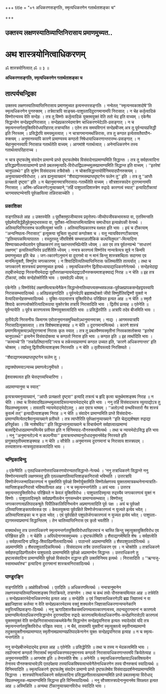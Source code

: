 +++
title = "०१ अधिकरणसङ्गतिः, स्मृत्यधिकरणेन गतार्थताशङ्का च"

+++


## उक्तस्य लक्षणस्यातिव्याप्तिनिरासाय प्रमाणमुच्यत..

# **अथ शास्त्रयोनित्वाधिकरणम्**

ॐ शास्त्रयोनित्वात् ॐ ॥ ३ ॥

**अधिकरणसङ्गतिः, स्मृत्यधिकरणेन गतार्थताशङ्का च**

## **तात्पर्यचन्द्रिका**

उक्तस्य लक्षणस्यातिव्याप्तिनिरासाय प्रमाणमुच्यत इत्यनन्तरसङ्गतिः । नन्वेतत् ‘‘स्मृत्यनवकाशदोषे’’ति स्मृत्यधिकरणेन पुनरुक्तम् । तत्रेवात्रापि साङ्ख्य-पाशुपतादिदुरागमानामपि निरासात् । न चेह कर्तृत्वादिकं विष्णोरन्यस्य वेति सन्देहः । तत्र तु विष्णोः कर्तृत्वादिकं युक्तमयुक्तं वेति ततो भेद इति वाच्यम् । एकेनैव सिद्धान्तेन सन्देहद्वयनिरासात् । सन्देहप्रकारभेदमात्रेण चाधिकरणभेदेऽति-प्रसङ्गात् । न च स्मृत्यनन्तर्गतयुक्तिविरोधपरिहारस् तत्राप्यस्ति । एतेन तत्र समयविगानं सन्देहबीजम् अत्र तु पूर्वन्यायप्रसिद्धी इति निरस्तम् । प्रसिद्धेरपि समयमूलत्वात् । न चात्रागमानामर्थान्निरासः, तत्र तु कण्ठत इत्येतावतैवापौन-रुक्त्यम् । अनुमानस्यापि कारणे प्रामाण्यस्य कण्ठतो निषेधायाधिकरणान्तरारम्भ-प्रसङ्गात् । न चेहानुमानस्यापि निरासान्न गतार्थतेति वाच्यम् । आगमांशे गतार्थत्वात् । अनेनाधिकरणेन तस्य गतार्थत्वापरिहाराच्च ।

न चात्र दृष्टफलेषु संवादेन प्रामाण्ये प्राप्ते दृष्टफलेष्वेव विसंवादेनाप्रामाण्यमिति सिद्धान्तः । तत्र तु सर्वज्ञत्वादिना प्रसिद्धप्रणीतत्वात्प्रामाण्ये प्राप्ते प्रबलस्मृत्यादि-विरोधाद्विप्रलम्भमूलमप्रामाण्यमिति सिद्धान्त इति वाच्यम् । ‘‘इतरेषां चानुपलब्धेः’’ इति सूत्रेण विसंवादस्य तत्रैवोक्तेः । न चोक्तसिद्धान्तयोर्विनिमयादपौनरुक्त्यम् । अनुव्याख्यानविरोधात् । अत्र ह्यनुव्याख्यानं ‘‘शैवाद्यागमसम्प्राप्तदृष्टगेन फलेन तु’’ इति । तत्र तु ‘‘आप्तैः प्रत्यक्षतो दृष्ट्वा’’ इति ॥ न चेहानुमानमात्रनिरासाद-गतार्थेतेति वाच्यम् । सौत्रशास्त्रपदेन दुरागमानामपि निरासात् । अस्मि-न्नधिकरणेऽनुव्याख्याने,‘‘तर्हि पाशुपतादिशास्त्रेण रुद्रादेः कारणत्वं स्यात्’’ इत्यादिटीकायां चागमावष्टम्भेनापि पूर्वपक्षयित्वा तन्निरासाच्चेति ।

### **प्रकाशिका**

सङ्गतिफले आह ॥ उक्तस्येति ॥ पूर्वोक्तमुपजीव्यास्य प्रवृत्तेरुप-जीव्योपजीवकभावरूपा वा, एतस्मिन्सति पूर्वप्रमेयसिद्धेर्हेतुहेतुमद्भावरूपा वा, पूर्वोक्त-मतिव्याप्तमित्याक्षिप्य समाधीयत इत्याक्षेपकी वेत्यर्थः । अतिव्याप्तिनिरासश्च फलमित्युक्तं भवति । अतिव्याप्तिप्रकारश्च वक्ष्यत इति भावः । इयं च टीकायाम् ‘‘अन्यनिष्ठत्व-निरासात्’’ इत्युक्त्या सूचिता सुधायां कण्ठोक्ता च । यत्तु न्यायविवरणटीकायाम् ‘‘इतिव्यापकमित्यापाततः । वस्तुतस्तु जीवविशेषे सम्भवान्नालौकिकं कल्पयितुमल’’-मित्यादिना विष्ण्वाख्यधर्म्यपलापेन पूर्वपक्षकरणं तत्तु पक्षान्तरमभिप्रेत्येति ध्येयम् । अत एव तत्र पूर्वतनग्रन्थे ‘‘साधारणं लक्षणम्’’ इत्यतिव्याप्तिरेव प्रदर्शितेति ध्येयम् । नन्वत्र कारणत्वं विष्णोरेव नान्यत्रेत्यत्र सूत्रे न किमपि प्रमाणमुच्यत इति चेन्न । जग-त्कारणेऽनुमानं वा दुरागमो वा न मानं किन्तु शास्त्रशब्दिताः सदागमा एव मानमित्युक्तौ, विष्णुरेव जगत्कारणम् । न शिवादिरित्यतिव्याप्तिनिरासः फलिष्यतीति तात्पर्यात् । तथा च जगत्कारणे शास्त्ररूपं प्रमाणमुच्यत इत्यर्थः । स्मृत्यधिकरणेन द्वितीयाध्यायाद्याधिकरणेनेत्यर्थः । सन्देहभेदाद्वा तद्बीजभेदाद्वा निरसनीयभेदाद्वा पूर्वोत्तरपक्षन्यायभेदाद्वाऽपौनरुक्त्यमाशङ्क्याद्यं निराह ॥ न चेति ॥ इह तत्र टीकायां, तथैव सन्देहोक्तेरिति भावः । एवमग्रेऽपि ध्येयम् ॥

एकेनेति ॥ विष्णोरेवेदं लक्षणमित्यत्रत्येनैकेन सिद्धान्तेनातिव्याप्त्यसम्भवफलक-पूर्वपक्षप्रापकसन्देहद्वयस्यापि निराससम्भवादित्यर्थः ॥ अतिप्रसङ्गादिति ॥ पूर्वनयेऽपि ब्रह्मशब्दोक्तो जीवो विष्णुर्वेतिवद्विष्णौ युक्तो न वेत्यादिसन्देहसम्भवादित्यर्थः । युक्ति-पादत्वात्तत्र युक्तिविरोधः परिह्रियत इत्यत आह ॥ न चेति ॥ स्मृतौ शिवादेः कारणत्वोक्तेरित्यादिरूपाया युक्तेरत्रेव तत्रापि निरासादिति भावः । द्वितीयं प्रत्याह ॥ एतेनेति ॥ पूर्वन्यायेति ॥ पूर्वत्र कारणत्वस्य विष्णावुक्तत्वादिति भावः ॥ प्रसिद्धेरपीति ॥ अत्रापि तदेव बीजमिति भावः ।

तृतीयेऽपि निरसनीयः किमागम एवोतानुमानसमुच्चितोऽथानुमानमात्रम् । नाद्यः । आगमस्यात्रापि निरासादित्युक्तत्वात् । तत्र विशेषमाशङ्क्याह ॥ न चेति ॥ दुरागमानामित्यर्थः । कारणे शास्त्रं प्रमाणमित्युक्त्याऽर्थाद्दुरागमानां निरासः कृतः स्यात् । तत्र तु प्रबलवैष्णवस्मृतीनां निरवकाशतोक्त्या ‘‘इतरेषां चानुपलब्धेः’’ इत्यनेन विसंवादोक्त्या च कण्ठतो निरास इति भावः ॥ कण्ठत इति ॥ इह त्वर्थादिति भावः । ‘‘कामाच्चे’’ति ‘‘तर्काप्रतिष्ठानादि’’त्यत्र च तर्कस्याप्रामाण्यं कण्ठत उच्यत इति, ‘कारणे अधिकरणान्तर’ इति चोक्तम् । तर्ह्यस्तु द्वितीयमित्याशङ्क्य निरस्यति ॥ न चेति ॥ तृतीयस्त्वग्रे निरसिष्यते ।

‘‘शैवाद्यागमसम्प्राप्तदृष्टगेन फलेन तु ।

तद्वाक्योपमयाऽन्यच्च प्रमाणत्वेऽनुमीयते ।

ईशवाक्यत्वत इति चेत्तद्गव्यभिचारिणा ।

अप्रामाण्यानुमा च स्यात्’’

इत्यत्रत्यमनुव्याख्यानं, ‘‘आप्तैः प्रत्यक्षतो दृष्ट्वा’’ इत्यादि तत्रत्यं च हृदि कृत्वा चतुर्थमाशङ्क्य निराह ॥ न चेति । तथा च विसंवादविप्रलम्भमूलत्वादिरूपन्यायभेदाद्भेद इति भावः । ननु तर्हि विसंवादस्तत्र व्युत्पाद्योऽत्र तु विप्रलम्भमूलत्वम् । तावतापि न्यायभेदाद्भेदोऽस्तु । अत एवात्र भाष्यम् । ‘‘अतोऽन्यो ग्रन्थविस्तारो नैव शास्त्रं कुवर्त्म तत्’’ इत्यादीत्याशङ्क्य निराह ॥ न चेति ॥ संवादेन प्रामाण्यमिति प्राप्ते विसंवादेना-प्रामाण्यमित्येतदत्रैवानुव्याख्याने प्रतीयते । तत्र त्वाप्तैरिति पूर्वपक्षानुव्याख्याने ‘‘इति चेद्यद्यशेषज्ञा रुद्राद्या हरिपूर्वकाः । किं नाशेषविदः’’ इति सिद्धान्तानुव्याख्याने च विचार्यमाणे सर्वज्ञत्वात्प्रामाण्यं बलवद्विरोधादप्रामाण्यमित्येव प्रतीयत इति न विनिमयाद-पौनरुक्त्यमित्यर्थः । तथा च न्यायभेदोऽसिद्ध इति भावः । ननु ‘‘अनुमानतोऽन्ये न कल्पनीयाः’’ इत्यत्रत्यभाष्यानुरोधादनुमानमेवेह निरस्यते इति प्रागुक्ततृतीयमाशङ्क्याह ॥ न चेति ॥ सौत्रेति ॥ अनुमानस्य दुरागमानां च निरासाय शास्त्रपदम् । तस्याशास्त्र-मात्रव्युदासकत्वादिति भावः ।

### **चन्द्रिकाबिन्दु**

॥ एकेनैवेति ॥ एतदधिकरणोत्तराधिकरणयोरन्यतरसिद्धान्ते-नेत्यर्थः । ‘ननु तत्राधिकरणे सिद्धान्ते ननु विष्णोरन्यस्यापि लक्षणमस्तु इति एतल्लक्षणातिव्याप्तिशङ्कानिरासो भविष्यति । उत्तरत्रापि विष्णोर्जगज्जन्मादिकारणत्वं न युक्तमिति पूर्वपक्षे विष्णोर्युक्तमिति विष्णोर्लक्षणस्य युक्ततामात्रकथनेनान्यत्राति-व्याप्तिशङ्कानिरासो भविष्यतीत्यत आह । न च स्मृत्यनन्तर्गतेति ॥ अयं भावः । उत्तरत्र स्मृत्यन्तरयुक्तिविरोधः परिह्रियते न केवलं युक्तिविरोधः । पाशुपतादिस्मृत्या रुद्रस्यैव जगत्कारणत्वं युक्तं न विष्णोः । पाशुपतादिस्मृतेः सर्वज्ञप्रणीतत्वेन गुणसम्भवेन प्रामाण्यसम्भवात् । विष्णोस्तु जगत्कारणत्वप्रतिपादकश्रुतेः पिपीलिकालिपिनिभत्वेन अप्रमाणत्वादिति पूर्वः पक्षः । अयं च पूर्वपक्षो ऽतिव्याप्तिशङ्कापर्यवसन्न एव । केवलयुक्त्या पूर्वपक्षिते विष्णोर्जगत्कारणत्वं न युज्यते इत्येव भवेत् । अतिव्याप्तिशङ्का च न कृता भवेत् । एवं पूर्वपक्षिते पशुपतेर्जगत्कारणत्वं न युज्यत इत्येव भवेत् । पाशुपता-द्यागमस्याप्रमाण्यं सिद्धान्तितम् । तेन चातिव्याप्तिनिरास एव कृतो भवतीति ।

वाक्यार्थस्तु तत्र उत्तराधिकरणे स्मृत्यनन्तर्गतयुक्तिविरोधपरिहारमात्रं न चास्ति किन्तु स्मृत्युक्तयुक्तिविरोध एव परिह्रियत इति । न चेहेति ॥ अपिपदेनागमसमुच्चयः ॥ दृष्टफलेष्विति ॥ शैवाद्यागमेष्विति शेषः ॥ सर्वज्ञत्वेति ॥ सर्वज्ञत्वादिना प्रसिद्ध-शिवादिप्रणीतत्वादित्यर्थः । पाठान्तरे अप्रामाण्यमिति ॥ शैवपाशुपतादेरित्यर्थः ॥ अप्रमाणमिति ॥ शैवपाशुपतादिकमित्यर्थः । विसंवादस्य तत्रैव उत्तराधिकरण एव । न चोक्तेति ॥ तत्राधिकरणे सर्वज्ञरुद्रादिप्रणीतत्वेन पाशुपतादेः प्रामाण्यमिति पूर्वपक्षे अप्रामाण्येन सिद्धान्तः । उत्तराधिकरणे तु इष्टत्वसंवादिना प्रामाण्यमिति पूर्वपक्षे विसंवादेन राद्धान्त इति उक्तविनिमय इत्यर्थः । निरासादिति ॥ ‘‘ऋग्यजु-स्सामाथर्वाश्च’’ इत्यादिना दुरागमानां शास्त्रत्वनिरासादित्यर्थः ।

### **पाण्डुरङ्गि**

सङ्गतिरिति ॥ आक्षेपिकीत्यर्थः । एतदिति ॥ अधिकरणमित्यर्थः । नन्वत्रानुमानेन लक्षणस्याप्यतिव्याप्तिमाशङ्क्य निराक्रियते, तत्रागमेन । तथा च कथं तयोः पौनरुक्त्यमित्यत आह ॥ तत्रेवेति ॥ सन्देहप्रकारभेदेनाधिकरणभेद इत्यत आह ॥ सन्देहेति ॥ एवं जिज्ञासाधिकरणेऽपि ब्रह्म जिज्ञास्यं न वा ब्रह्मजिज्ञासा कर्तव्या न वेति सन्देहप्रकारभेदस्य वक्तुं शक्यत्वेन जिज्ञासाधिकरणान्यप्यनेकानि स्युरित्यतिप्रसङ्गा-दित्यर्थः । ननु ऋगादिशास्त्रैकसमधिगम्यत्वात्कारणत्वस्य, तदन्यदुरागमानां न कारणत्वे प्रामाण्यमित्येतदधिकरणसिद्धान्तेन दुरागमादिना रुद्रादेः कारणत्वमित्येतदधिकरणीय-सन्देहनिरासेऽपि कारणत्वं युक्तमयुक्तं वेति सन्देहनिरासाभावात्कथमेकेनैव सिद्धान्तेन सन्देहद्वयनिरास इत्यतः स्यादेतदेवं यदि तत्र स्मृत्यनन्तर्गतयुक्तिविरोधः परिहृतः स्यात् । न चैवं, तासामपि युक्तीनां स्मृत्युक्तत्वे स्मृतीनामप्रामाण्ये तदुक्तयुक्तीनामप्रामाण्यात् स्मृतीनामप्रामाण्यप्रतिपादकेनानेन युक्तः सन्देहद्वयनिरास इत्याह ॥ न च स्मृत्य-नन्तर्गतेति ॥

ननु सन्देहबीजभेदाद्भेद इत्यत आह ॥ एतेनेति ॥ प्रसिद्धेरिति ॥ तथा च तस्य न भेदकत्वमिति भावः । तर्ह्यागमानां कण्ठतो निरासार्थं स्मृत्यधिकरणवदनुमानस्य कण्ठतो निरासायाधिकरणान्तरमपि क्रियेतेत्याह ॥ अनुमानस्यापीति ॥ आगमांश इति ॥ तेनास्येति शेषः ॥ अनेनेति ॥ स्मृत्यधिकरणापेक्षयाऽधिकविषयत्वेन तेनास्य पौनरुक्त्याभावेऽपि एतदपेक्षया तस्याधिकविषयत्वाभावेनैतेनाधिकरणेन तस्य पौनरुक्त्यं स्यादित्यर्थः ॥ विनिमयादिति ॥ स्मृत्यधिकरणे दृष्टफलेषु संवादेन प्रामाण्ये प्राप्ते दृष्टफलेष्वेव विसंवादप्रदर्शनेनाप्रामाण्यमिति सिद्धान्तः । शास्त्रयोनित्वाधिकरणे सर्वज्ञत्वादिना प्रसिद्धप्रणीतत्वात्प्रामाण्यमिति प्राप्ते प्रबलस्मृत्या विरोधाद् विप्रलम्भमूलक-मप्रामाण्यमिति सिद्धान्त इति विनिमयादित्यर्थः । ननु सौत्रशास्त्रपदेनानुमानमेव विवक्ष्यत इत्यत आह ॥ अस्मिन्निति ॥ अन्यथा टीकानुव्याख्यानविरोधः स्यादिति भावः ।


